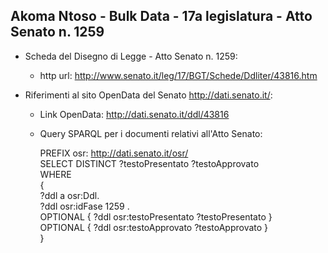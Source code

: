 ## Akoma Ntoso - Bulk Data - 17a legislatura - Atto Senato n. 1259 ##

* Scheda del Disegno di Legge - Atto Senato n. 1259:
	* http url: http://www.senato.it/leg/17/BGT/Schede/Ddliter/43816.htm

* Riferimenti al sito OpenData del Senato http://dati.senato.it/:
	* Link OpenData: http://dati.senato.it/ddl/43816
	* Query SPARQL per i documenti relativi all'Atto Senato:

        PREFIX osr: <http://dati.senato.it/osr/>  
		SELECT DISTINCT ?testoPresentato ?testoApprovato  
		WHERE  
		{  
		    ?ddl a osr:Ddl.  
		    ?ddl osr:idFase 1259 .  
		    OPTIONAL { ?ddl osr:testoPresentato ?testoPresentato }  
		    OPTIONAL { ?ddl osr:testoApprovato ?testoApprovato }  
		}
		
